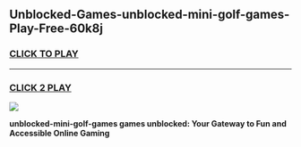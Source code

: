 
## Unblocked-Games-unblocked-mini-golf-games-Play-Free-60k8j
<h3>
<a href="https://premium76.site?title=unblocked-mini-golf-games&ref=23A">CLICK TO PLAY</a></h3>
<hr>

<h3>
<a href="https://premium76.site?title=unblocked-mini-golf-games&ref=23A">CLICK 2 PLAY</a>
  
</h3>

<a href="https://premium76.site?title=unblocked-mini-golf-games&ref=23A"><img src="https://clearcache.store/games.png"></a>


**unblocked-mini-golf-games games unblocked: Your Gateway to Fun and Accessible Online Gaming**
